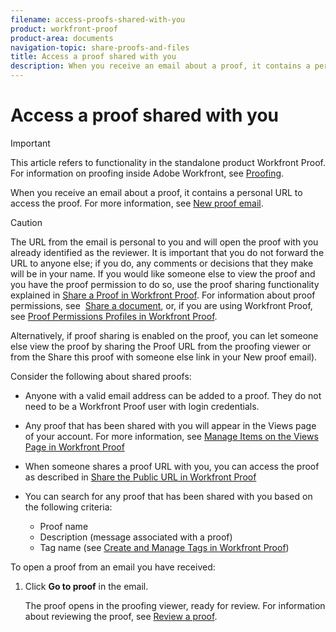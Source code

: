 ```yaml
---
filename: access-proofs-shared-with-you
product: workfront-proof
product-area: documents
navigation-topic: share-proofs-and-files
title: Access a proof shared with you
description: When you receive an email about a proof, it contains a personal URL to access the proof. For more information, see New proof email.
---
```


# Access a proof shared with you

>[!IMPORTANT]
>
>This article refers to functionality in the standalone product Workfront Proof. For information on proofing inside Adobe Workfront, see [Proofing](../../../review-and-approve-work/proofing/proofing.md).

When you receive an email about a proof, it contains a personal URL to access the proof. For more information, see [New proof email](../../../workfront-proof/wp-emailsntfctns/proof-notifications-and-reminders/new-proof-email.md).&nbsp;

>[!CAUTION]
>
>The URL from the email is personal to you and will open the proof with you already identified as the reviewer. It is important that you do not forward the URL to anyone else; if you do, any comments or decisions that they make will be in your name. If you would like someone else to view the proof and you have the proof permission to do so, use the proof sharing functionality explained in [Share a Proof in Workfront Proof](../../../workfront-proof/wp-work-proofsfiles/share-proofs-and-files/share-proof.md). For information about proof permissions, see&nbsp; [Share a document](../../../workfront-basics/grant-and-request-access-to-objects/document-permissions.md), or, if you are using Workfront Proof, see [Proof Permissions Profiles in Workfront Proof](../../../workfront-proof/wp-acct-admin/account-settings/proof-perm-profiles-in-wp.md).
>
>Alternatively, if proof sharing is enabled on the proof, you can let someone else view the proof by sharing the Proof URL from the proofing viewer or from&nbsp;the Share this proof with someone else link in your New proof email).

Consider the following about shared proofs:

* Anyone with a valid email address can be added to a proof. They do not need to be a Workfront Proof user with login credentials.
* Any proof that has been shared with you will appear in the Views page of your account. For more information, see [Manage Items on the Views Page in Workfront Proof](../../../workfront-proof/wp-work-proofsfiles/manage-your-work/manage-items-on-views-page.md)
* When someone shares a proof URL with you, you can access the proof as described in [Share the Public URL in Workfront Proof](../../../workfront-proof/wp-work-proofsfiles/share-proofs-and-files/share-public-url.md)
* You can search for any proof that has been shared with you based on the following criteria:

   * Proof name
   * Description (message associated with a proof)
   * Tag name (see [Create and Manage Tags in Workfront Proof](../../../workfront-proof/wp-work-proofsfiles/organize-your-work/create-and-manage-tags.md))

To open a proof from an email you have received:

1. Click&nbsp;**Go to proof**&nbsp;in the email.

   The proof opens in the proofing viewer, ready for review. For information about reviewing the proof, see [Review a proof](../../../review-and-approve-work/proofing/reviewing-proofs-within-workfront/review-a-proof/review-a-proof.md).

